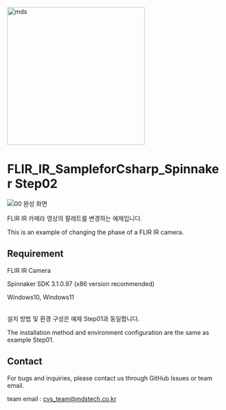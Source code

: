 <img width="320" alt="mds" src="https://github.com/MDStechCVS/FLIR_IR_SampleforCsharp_Spinnaker/assets/142575573/d301dcfe-14c9-4ec5-91e7-9ee2b01314b2">

# FLIR_IR_SampleforCsharp_Spinnaker Step02

![00  완성 화면](https://github.com/user-attachments/assets/1bb0f1a4-9b8f-4e46-b05a-d9f984beab1d)

FLIR IR 카메라 영상의 팔레트를 변경하는  예제입니다. 


This is an example of changing the phase of a FLIR IR camera.
<br>

## Requirement
FLIR IR Camera 


Spinnaker SDK 3.1.0.97 (x86 version recommended)


Windows10, Windows11

<br>
설치 방법 및 환경 구성은 예제 Step01과 동일합니다. 

The installation method and environment configuration are the same as example Step01.
<br>


## Contact
For bugs and inquiries, please contact us through GitHub Issues or team email.

  


team email : cvs_team@mdstech.co.kr










